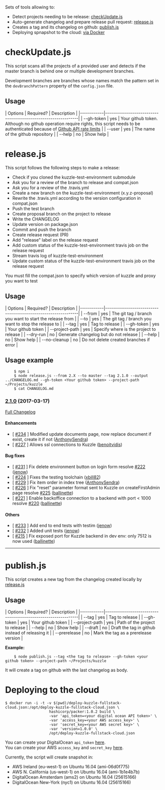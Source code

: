 Sets of tools allowing to:

* Detect projects needing to be release: [checkUpdate.js](#checkUpdatejs)
* Auto-generate changelog and prepare release pull request: [release.js](#releasejs)
* Creates a tag and its changelog on github: [publish.js](#publishjs)
* Deploying spnapshot to the cloud: [via Docker](#deploying-to-the-cloud)

# checkUpdate.js

This script scans all the projects of a provided user and detects if the master branch is behind one or multiple development branches.

Development branches are branches whose names match the pattern set in the `devBranchPattern` property of the `config.json` file.

## Usage

| Options    | Required? | Description                                        |
|------------|----------------------------------------------------------------|
| --gh-token | yes | Your github token. Although no github operation require rights, this script needs to be authenticated because of [Github API rate limits](https://developer.github.com/v3/rate_limit/) |
| --user | yes | The name of the github repository |
| --help     | no | Show help |


# release.js

This script follows the following steps to make a release:

- Check if you cloned the kuzzle-test-environment submodule
- Ask you for a review of the branch to release and compat.json
- Ask you for a review of the .travis.yml
- Create a new branch on the kuzzle-test-environment (x.y.z-proposal)
- Rewrite the .travis.yml according to the version configuration in compat.json
- Push the test branch
- Create proposal branch on the project to release
- Write the CHANGELOG
- Update version on package.json
- Commit and push the branch
- Create release request (PR)
- Add "release" label on the release request
- Add custom status of the kuzzle-test-environment travis job on the release request
- Stream travis log of kuzzle-test-environment
- Update custom status of the kuzzle-test-environment travis job on the release request

You must fill the compat.json to specify which version of kuzzle and proxy you want to test

## Usage

| Options    | Required? | Description                                        |
|------------|----------------------------------------------------------------|
| --from     | yes | The git tag / branch you want to start the release from |
| --to       | yes | The git tag / branch you want to stop the release to |
| --tag      | yes | Tag to release |
| --gh-token | yes | Your github token |
| --project-path | yes | Specify where is the project to release |
| --dry-run  | no | Generate changelog but do not release |
| --help     | no | Show help |
| --no-cleanup   | no | Do not delete created branches if error |

## Usage example

```
    $ npm i
    $ node release.js --from 2.X --to master --tag 2.1.0 --output ../CHANGELOG.md --gh-token <Your github token> --project-path ~/Projects/kuzzle
    $ cat CHANGELOG.md
```

### [2.1.0](https://github.com/kuzzleio/kuzzle-backoffice/releases/tag/2.1.0) (2017-03-17)

[Full Changelog](https://github.com/kuzzleio/kuzzle-backoffice/compare/2.0.1...2.1.0)

#### Enhancements

- [ [#234](https://github.com/kuzzleio/kuzzle-backoffice/pull/234) ] Modified update documents page, now replace document if exist, create it if not   ([AnthonySendra](https://github.com/AnthonySendra))
- [ [#227](https://github.com/kuzzleio/kuzzle-backoffice/pull/227) ] Allows ssl connections to Kuzzle   ([benoitvidis](https://github.com/benoitvidis))

#### Bug fixes

- [ [#231](https://github.com/kuzzleio/kuzzle-backoffice/pull/231) ] Fix delete environment button on login form  resolve [#222](https://github.com/repos/kuzzleio/kuzzle-backoffice/issues/222) ([jenow](https://github.com/jenow))
- [ [#224](https://github.com/kuzzleio/kuzzle-backoffice/pull/224) ] Fixes the testing toolchain   ([xbill82](https://github.com/xbill82))
- [ [#229](https://github.com/kuzzleio/kuzzle-backoffice/pull/229) ] Fix item order in index tree   ([AnthonySendra](https://github.com/AnthonySendra))
- [ [#226](https://github.com/kuzzleio/kuzzle-backoffice/pull/226) ] Fix "reset" parameter format sent to Kuzzle on createFirstAdmin page  resolve [#225](https://github.com/repos/kuzzleio/kuzzle-backoffice/issues/225) ([ballinette](https://github.com/ballinette))
- [ [#221](https://github.com/kuzzleio/kuzzle-backoffice/pull/221) ] Enable backoffice connection to a backend with port < 1000  resolve [#220](https://github.com/repos/kuzzleio/kuzzle-backoffice/issues/220) ([ballinette](https://github.com/ballinette))

#### Others

- [ [#233](https://github.com/kuzzleio/kuzzle-backoffice/pull/233) ] Add end to end tests with testim   ([jenow](https://github.com/jenow))
- [ [#232](https://github.com/kuzzleio/kuzzle-backoffice/pull/232) ] Added unit tests   ([jenow](https://github.com/jenow))
- [ [#215](https://github.com/kuzzleio/kuzzle-backoffice/pull/215) ] Fix exposed port for Kuzzle backend in dev env: only 7512 is now used   ([ballinette](https://github.com/ballinette))
---

# publish.js

This script creates a new tag from the changelog created locally by [release.js](#releasejs)

## Usage

| Options    | Required? | Description                                        |
|------------|----------------------------------------------------------------|
| --tag | yes | Tag to release |
| --gh-token | yes | Your github token |
| --project-path | yes |  Path of the project to release |
| --help     | no | Show help |
| --draft | no | Draft the tag in github instead of releasing it |
| --prerelease | no | Mark the tag as a prerelease version |


**Example:**

```
    $ node publish.js --tag <the tag to release> --gh-token <your github token> --project-path ~/Projects/kuzzle
```

It will create a tag on github with the last changelog as body.

# Deploying to the cloud

```
$ docker run -i -t -v $(pwd)/deploy-kuzzle-fullstack-cloud.json:/opt/deploy-kuzzle-fullstack-cloud.json \
                    hashicorp/packer:1.0.2 build \
                    -var 'api_token=<your digital ocean API token>' \
                    -var 'access_key=<your AWS access_key>' \
                    -var 'secret_key=<your AWS secret key>' \
                    -var 'version=1.0.0' \
                    /opt/deploy-kuzzle-fullstack-cloud.json
```

You can create your DigitalOcean `api_token` [here](https://cloud.digitalocean.com/settings/api/tokens?i=824828).  
You can create your AWS `access_key` and `secret_key` [here](https://console.aws.amazon.com/iam/home?region=us-west-1#/users).

Currently, the script will create snapshot in:
* AWS Ireland (eu-west-1) on Ubuntu 16.04 (ami-06d0f775)
* AWS N. California (us-west-1) on Ubuntu 16.04 (ami-1b1e4b7b)
* DigitalOcean Amsterdam (ams2) on Ubuntu 16.04 (25615166)
* DigitalOcean New-York (nyc1) on Ubuntu 16.04 (25615166)
